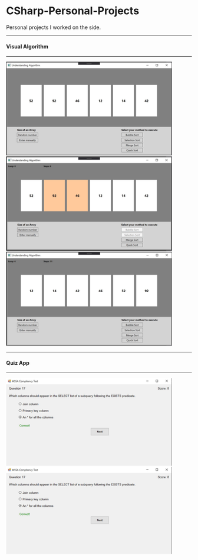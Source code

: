 # CSharp-Personal-Projects
Personal projects I worked on the side.
<hr>
<h4>Visual Algorithm</h4>
<hr>
<div><img src="Visual%20Algorithm/visual_Algorithm.JPG" width="450">	&nbsp;<img src="Visual%20Algorithm/visual_Algorithm2.JPG" width="450"></div>
<div><img src="Visual%20Algorithm/visual_Algorithm3.JPG" width="450"></div>

<hr>
<h4>Quiz App</h4>
<hr>
<div><img src="QuizApp/QuizApp1.JPG" width="450">	&nbsp;<img src="QuizApp/QuizApp1.JPG" width="450"></div>
